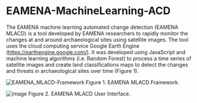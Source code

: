 # EAMENA-MachineLearning-ACD
The EAMENA machine learning automated change detection (EAMENA MLACD) is a tool developed by EAMENA researchers to rapidly monitor the changes at and around archaeological sites using satellite images.
The tool uses the cloud computing service Google Earth Engine (https://earthengine.google.com/). It was developed using JavaScript and machine learning algorithms (i.e. Random Forest) to process a time series of satellite images and create land classifications maps to detect the changes and threats in archaeological sites over time (Figure 1).

![EAMENA_MLACD-Framework](https://github.com/AhmedMAMahmoud/EAMENA-MachineLearning-ACD/assets/104382320/0f058ee8-afd8-41af-8d96-5e2bca28aa3a)
Figure 1. EAMENA MLACD Framework.

![image](https://github.com/AhmedMAMahmoud/EAMENA-MachineLearning-ACD/assets/104382320/f47734ab-3e4c-4596-8710-7bd99cfa0e0c)
Figure 2. EAMENA MLACD User Interface.
